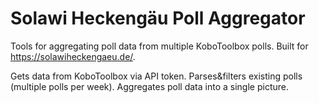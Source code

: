 # Solawi Heckengäu Poll Aggregator
Tools for aggregating poll data from multiple KoboToolbox polls. Built for https://solawiheckengaeu.de/.

Gets data from KoboToolbox via API token.
Parses&filters existing polls (multiple polls per week).
Aggregates poll data into a single picture.
